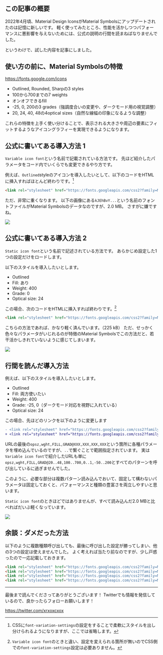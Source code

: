 <!--
title:   Material Symbolsの現実的な導入方法
tags:    Design,MaterialDesign,デザイン
id:      f80d6f8bbdf4cf785c5f
private: false
-->


## この記事の概要

2022年4月頃、Material Design IconsがMaterial Symbolsにアップデートされたのは記憶に新しいです。
軽く使ってみたところ、性能を活かしつつパフォーマンスに悪影響を与えないためには、公式の説明の行間を読まねばなりませんでした。

というわけで、試した内容を記事にしました。

## 使い方の前に、Material Symbolsの特徴

https://fonts.google.com/icons

- Outlined, Rounded, Sharpの3 styles
- 100から700までの7 weights
- オンオフできるfill
- -25, 0, 200の3 grades（強調度合いの変更や、ダークモード用の視覚調整）
- 20, 24, 40, 48の4optical sizes（自然な線幅の印象になるような調整）

これらの特徴を上手く使い分けることで、表示される大きさや周辺の要素にフィットするようなアイコングラフィーを実現できるようになります。

## 公式に書いてある導入方法 1

`Variable icon font`という名前で記載されている方法です。
先ほど紹介したパラメータをコード内でいくらでも変更できるやり方です。

例えば、`Outlined`styleのアイコンを導入したいとして、以下のコードをHTMLに挿入すればほとんど終わりです。[^font-variation-settings]

[^font-variation-settings]: CSSに`font-variation-settings`の設定をすることで柔軟にスタイルを出し分けられるようになりますが、ここでは省略します。

```html
<link rel="stylesheet" href="https://fonts.googleapis.com/css2?family=Material+Symbols+Outlined:opsz,wght,FILL,GRAD@20..48,100..700,0..1,-50..200" />
```

ただ、非常に重くなります。
以下の画像にある`kJEhBvY...`という名前のフォントファイルがMaterial Symbolsのデータなのですが、2.0 MB。
さすがに嫌ですね。

![](https://qiita-image-store.s3.ap-northeast-1.amazonaws.com/0/214677/340361c7-204e-dc04-1f5f-5141b29624b1.png)

## 公式に書いてある導入方法 2

`Static icon font`という名前で記述されている方法です。
あらかじめ設定した1つの設定だけをロードします。

以下のスタイルを導入したいとします。

- Outlined
- Fill: あり
- Weight: 400
- Grade: 0
- Optical size: 24

この場合、次のコードをHTMLに挿入すれば終わりです。[^no-font-variation-settings]

[^no-font-variation-settings]: `Variable icon font`のときと違い、設定を変えられる箇所が無いのでCSS側での`font-variation-settings`設定は必要ありません。

```html
<link rel="stylesheet" href="https://fonts.googleapis.com/css2?family=Material+Symbols+Outlined:opsz,wght,FILL,GRAD@24,400,1,0" />
```

こちらの方法であれば、かなり軽く済んでいます。（225 kB）
ただ、せっかく色々なパラメータがいじれるのが特徴のMaterial Symbolsでこの方法だと、若干活かしきれていないように感じてしまいます。

![](https://qiita-image-store.s3.ap-northeast-1.amazonaws.com/0/214677/4f52c14e-a225-0302-81f1-ae9e70dab64f.png)

## 行間を読んだ導入方法

例えば、以下のスタイルを導入したいとします。

- Outlined
- Fill: 両方使いたい
- Weight: 400
- Grade: -25, 0（ダークモード対応を視野に入れている）
- Optical size: 24

この場合、先ほどのリンクを以下のように変更します

```diff
- <link rel="stylesheet" href="https://fonts.googleapis.com/css2?family=Material+Symbols+Outlined:opsz,wght,FILL,GRAD@24,400,1,0" />
+ <link rel="stylesheet" href="https://fonts.googleapis.com/css2?family=Material+Symbols+Outlined:opsz,wght,FILL,GRAD@24,400,0..1,-25..0" />
```

URLの最後の`opsz,wght,FILL,GRAD@XXX,XXX,XXX,XXX`という箇所に各種パラメータを埋め込んでいるのですが、`..`で繋ぐことで範囲指定されています。
実は`Variable icon font`で紹介したURLも単に`opsz,wght,FILL,GRAD@20..48,100..700,0..1,-50..200`とすべてのパターンを呼び出しているに過ぎませんでした。

このように、必要な部分は複数パターン読み込んでおいて、固定して構わないパラメータは固定しておくと、パフォーマンスと種類の豊富さを両立しやすいと思います。

`Static icon font`のときほどではありませんが、すべて読み込んだ2.0 MBと比べればだいぶ軽くなっています。

![](https://qiita-image-store.s3.ap-northeast-1.amazonaws.com/0/214677/8a7018bf-805e-8ab2-aaa7-b1f730c437e2.png)

## 余談：ダメだった方法

以下のように複数種類呼び出しても、最後に呼び出した設定が勝ってしまい、他の3つの設定は使えませんでした。
よく考えれば当たり前なのですが、少し戸惑ったので一応記載しておきます。

```html
<link rel="stylesheet" href="https://fonts.googleapis.com/css2?family=Material+Symbols+Outlined:opsz,wght,FILL,GRAD@24,400,0,0" />
<link rel="stylesheet" href="https://fonts.googleapis.com/css2?family=Material+Symbols+Outlined:opsz,wght,FILL,GRAD@24,400,1,0" />
<link rel="stylesheet" href="https://fonts.googleapis.com/css2?family=Material+Symbols+Outlined:opsz,wght,FILL,GRAD@24,400,0,-25" />
<link rel="stylesheet" href="https://fonts.googleapis.com/css2?family=Material+Symbols+Outlined:opsz,wght,FILL,GRAD@24,400,1,-25" />
```

---

最後まで読んでくださってありがとうございます！
Twitterでも情報を発信しているので、良かったらフォローお願いします！

https://twitter.com/xrxoxcxox